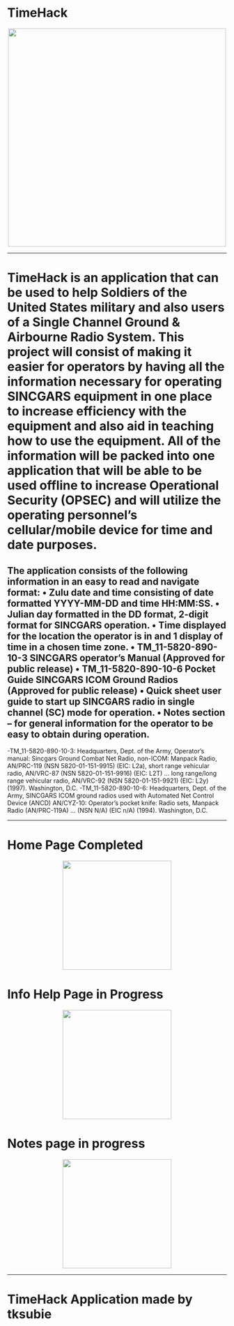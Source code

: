 # TimeHack

<p align="center"><img src="https://github.com/tksubie/TimeHack_Application/assets/116237117/8bf96251-a88c-4870-8ceb-174710ca9ae8" width="500"/>

---
# TimeHack is an application that can be used to help Soldiers of the United States military and also users of a Single Channel Ground & Airbourne Radio System. This project will consist of making it easier for operators by having all the information necessary for operating SINCGARS equipment in one place to increase efficiency with the equipment and also aid in teaching how to use the equipment. All of the information will be packed into one application that will be able to be used offline to increase Operational Security (OPSEC) and will utilize the operating personnel’s cellular/mobile device for time and date purposes.

The application consists of the following information in an easy to read and navigate format:
•	Zulu date and time consisting of date formatted YYYY-MM-DD and time HH:MM:SS.
•	Julian day formatted in the DD format, 2-digit format for SINCGARS operation.
•	Time displayed for the location the operator is in and 1 display of time in a chosen time zone.
•	TM_11-5820-890-10-3 SINCGARS operator’s Manual (Approved for public release)
•	TM_11-5820-890-10-6 Pocket Guide SINCGARS ICOM Ground Radios (Approved for public release)
•	Quick sheet user guide to start up SINCGARS radio in single channel (SC) mode for operation.
•	Notes section – for general information for the operator to be easy to obtain during operation.
---
-TM_11-5820-890-10-3:
Headquarters, Dept. of the Army, Operator’s manual: Sincgars Ground Combat Net Radio, non-ICOM: Manpack Radio, AN/PRC-119 (NSN 5820-01-151-9915) (EIC: L2a), short range vehicular radio, AN/VRC-87 (NSN 5820-01-151-9916) (EIC: L2T) ... long range/long range vehicular radio, AN/VRC-92 (NSN 5820-01-151-9921) (EIC: L2y) (1997). Washington, D.C.
-TM_11-5820-890-10-6:
Headquarters, Dept. of the Army, SINCGARS ICOM ground radios used with Automated Net Control Device (ANCD) AN/CYZ-10: Operator’s pocket knife: Radio sets, Manpack Radio (AN/PRC-119A) ... (NSN N/A) (EIC n/A) (1994). Washington, D.C. 

---
# Home Page Completed

<p align="center"><img src="https://github.com/tksubie/TimeHack_Application/assets/116237117/d2705493-31be-43fb-a0eb-8a7064065b9d" width="250"/>


# Info Help Page in Progress

<p align="center"><img src="https://github.com/tksubie/TimeHack_Application/assets/116237117/6c820be8-dc26-4e2b-8581-c131d5eb5f49"  width="250"/>

# Notes page in progress

<p align="center"><img src="https://github.com/tksubie/TimeHack_Application/assets/116237117/fe456373-9002-4471-b657-a11e3b9aed92" width="250"/>


---
# TimeHack Application made by tksubie




